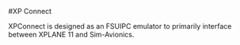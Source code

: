 #XP Connect

XPConnect is designed as an FSUIPC emulator to primarily interface between XPLANE 11 and Sim-Avionics.
